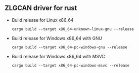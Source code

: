 ## ZLGCAN driver for rust
* Build release for Linux x86_64
  ```shell
  cargo build --target x86_64-unknown-linux-gnu --release 
  ```
* Build release for Windows x86_64 with GNU
  ```shell
  cargo build --target x86_64-pc-windows-gnu --release 
  ```

* Build release for Windows x86_64 with MSVC
  ```shell
  cargo build --target x86_64-pc-windows-msvc --release 
  ```
